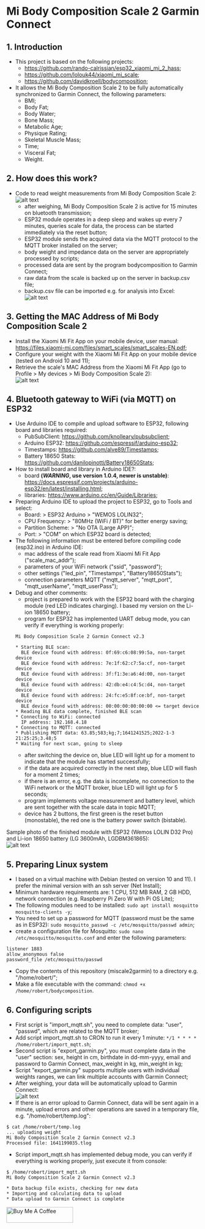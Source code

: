 # Mi Body Composition Scale 2 Garmin Connect

## 1. Introduction
- This project is based on the following projects:
  - https://github.com/rando-calrissian/esp32_xiaomi_mi_2_hass;
  - https://github.com/lolouk44/xiaomi_mi_scale;
  - https://github.com/davidkroell/bodycomposition;
- It allows the Mi Body Composition Scale 2 to be fully automatically synchronized to Garmin Connect, the following parameters:
  - BMI;
  - Body Fat;
  - Body Water;
  - Bone Mass;
  - Metabolic Age;
  - Physique Rating;
  - Skeletal Muscle Mass;
  - Time;
  - Visceral Fat;
  - Weight.

## 2. How does this work?
- Code to read weight measurements from Mi Body Composition Scale 2:<br>
![alt text](https://github.com/RobertWojtowicz/miscale2garmin/blob/master/pic/app_states.png)
  - after weighing, Mi Body Composition Scale 2 is active for 15 minutes on bluetooth transmission;
  - ESP32 module operates in a deep sleep and wakes up every 7 minutes, queries scale for data, the process can be started immediately via the reset button;
  - ESP32 module sends the acquired data via the MQTT protocol to the MQTT broker installed on the server;
  - body weight and impedance data on the server are appropriately processed by scripts;
  - processed data are sent by the program bodycomposition to Garmin Connect;
  - raw data from the scale is backed up on the server in backup.csv file;
  - backup.csv file can be imported e.g. for analysis into Excel:<br>
  ![alt text](https://github.com/RobertWojtowicz/miscale2garmin/blob/master/pic/example_data.png)

## 3. Getting the MAC Address of Mi Body Composition Scale 2
- Install the Xiaomi Mi Fit App on your mobile device, user manual: https://files.xiaomi-mi.com/files/smart_scales/smart_scales-EN.pdf;
- Configure your weight with the Xiaomi Mi Fit App on your mobile device (tested on Android 10 and 11);
- Retrieve the scale's MAC Address from the Xiaomi Mi Fit App (go to Profile > My devices > Mi Body Composition Scale 2):<br>
![alt text](https://github.com/RobertWojtowicz/miscale2garmin/blob/master/pic/mac_addr.png)

## 4. Bluetooth gateway to WiFi (via MQTT) on ESP32
- Use Arduino IDE to compile and upload software to ESP32, following board and libraries required:
  - PubSubClient: https://github.com/knolleary/pubsubclient;
  - Arduino ESP32: https://github.com/espressif/arduino-esp32;
  - Timestamps: https://github.com/alve89/Timestamps;
  - Battery 18650 Stats: https://github.com/danilopinotti/Battery18650Stats;
- How to install board and library in Arduino IDE?:
  - board **(_WARNING_, use version 1.0.4, newer is unstable)**: https://docs.espressif.com/projects/arduino-esp32/en/latest/installing.html;
  - libraries: https://www.arduino.cc/en/Guide/Libraries;
- Preparing Arduino IDE to upload the project to ESP32, go to Tools and select:
  - Board: > ESP32 Arduino > "WEMOS LOLIN32";
  - CPU Frequency: > "80MHz (WiFi / BT)" for better energy saving;
  - Partition Scheme: > "No OTA (Large APP)";
  - Port: > "COM" on which ESP32 board is detected;
- The following information must be entered before compiling code (esp32.ino) in Arduino IDE:
  - mac address of the scale read from Xiaomi Mi Fit App ("scale_mac_addr");
  - parameters of your WiFi network ("ssid", "password");
  - other settings ("led_pin", "Timestamps", "Battery18650Stats");
  - connection parameters MQTT ("mqtt_server", "mqtt_port", "mqtt_userName", "mqtt_userPass");
- Debug and other comments:
  - project is prepared to work with the ESP32 board with the charging module (red LED indicates charging). I based my version on the Li-ion 18650 battery;
  - program for ESP32 has implemented UART debug mode, you can verify if everything is working properly:
  ```
  Mi Body Composition Scale 2 Garmin Connect v2.3
  
  * Starting BLE scan:
    BLE device found with address: 0f:69:c6:08:99:5a, non-target device
    BLE device found with address: 7e:1f:62:c7:5a:cf, non-target device
    BLE device found with address: 3f:f1:3e:a6:4d:00, non-target device
    BLE device found with address: 42:db:e4:c4:5c:d4, non-target device
    BLE device found with address: 24:fc:e5:8f:ce:bf, non-target device
    BLE device found with address: 00:00:00:00:00:00 <= target device
  * Reading BLE data complete, finished BLE scan
  * Connecting to WiFi: connected
    IP address: 192.168.4.18
  * Connecting to MQTT: connected
  * Publishing MQTT data: 63.85;583;kg;7;1641241525;2022-1-3 21:25:25;3.48;5
  * Waiting for next scan, going to sleep
  ```
  - after switching the device on, blue LED will light up for a moment to indicate that the module has started successfully;
  - if the data are acquired correctly in the next step, blue LED will flash for a moment 2 times;
  - if there is an error, e.g. the data is incomplete, no connection to the WiFi network or the MQTT broker, blue LED will light up for 5 seconds;
  - program implements voltage measurement and battery level, which are sent together with the scale data in topic MQTT;
  - device has 2 buttons, the first green is the reset button (monostable), the red one is the battery power switch (bistable).

Sample photo of the finished module with ESP32 (Wemos LOLIN D32 Pro) and Li-ion 18650 battery (LG 3600mAh, LGDBM361865):<br>
![alt text](https://github.com/RobertWojtowicz/miscale2garmin/blob/master/pic/esp32.jpg)

## 5. Preparing Linux system
- I based on a virtual machine with Debian (tested on version 10 and 11). I prefer the minimal version with an ssh server (Net Install);
- Minimum hardware requirements are: 1 CPU, 512 MB RAM, 2 GB HDD, network connection (e.g. Raspberry Pi Zero W with Pi OS Lite);
- The following modules need to be installed: ```sudo apt install mosquitto mosquitto-clients -y```;
- You need to set up a password for MQTT (password must be the same as in ESP32): ```sudo mosquitto_passwd -c /etc/mosquitto/passwd admin```;
- create a configuration file for Mosquitto: ```sudo nano /etc/mosquitto/mosquitto.conf``` and enter the following parameters:
```
listener 1883
allow_anonymous false
password_file /etc/mosquitto/passwd
```
- Copy the contents of this repository (miscale2garmin) to a directory e.g. "/home/robert/";
- Make a file executable with the command: ```chmod +x /home/robert/bodycomposition```.

## 6. Configuring scripts
- First script is "import_mqtt.sh", you need to complete data: "user", "passwd", which are related to the MQTT broker;
- Add script import_mqtt.sh to CRON to run it every 1 minute: ```*/1 * * * * /home/robert/import_mqtt.sh```;
- Second script is "export_garmin.py", you must complete data in the "user" section: sex, height in cm, birthdate in dd-mm-yyyy, email and password to Garmin Connect, max_weight in kg, min_weight in kg;
- Script "export_garmin.py" supports multiple users with individual weights ranges, we can link multiple accounts with Garmin Connect;
- After weighing, your data will be automatically upload to Garmin Connect:<br>
![alt text](https://github.com/RobertWojtowicz/miscale2garmin/blob/master/pic/garmin_connect.png)
- If there is an error upload to Garmin Connect, data will be sent again in a minute, upload errors and other operations are saved in a temporary file, e.g. "/home/robert/temp.log":
```
$ cat /home/robert/temp.log
... uploading weight
Mi Body Composition Scale 2 Garmin Connect v2.3
Processed file: 1641199035.tlog
```
- Script import_mqtt.sh has implemented debug mode, you can verify if everything is working properly, just execute it from console:
```
$ /home/robert/import_mqtt.sh
Mi Body Composition Scale 2 Garmin Connect v2.3

* Data backup file exists, checking for new data
* Importing and calculating data to upload
* Data upload to Garmin Connect is complete
```
<a href="https://www.buymeacoffee.com/RobertWojtowicz" target="_blank"><img src="https://cdn.buymeacoffee.com/buttons/default-orange.png" alt="Buy Me A Coffee" height="41" width="174"></a>
